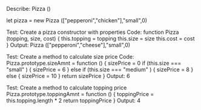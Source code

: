 Describe: Pizza ()

let pizza = new Pizza (["pepperoni","chicken"],"small",0)


Test: Create a pizza constructor with properties 
Code: function Pizza (topping, size, cost) {
  this.topping = topping
  this.size = size
  this.cost = cost
}
Output: Pizza (["pepperoni","cheese"],"small",0)

Test: Create a method to calculate size price 
Code: Pizza.prototype.sizeAmnt = function () {
  sizePrice = 0
  if (this.size === "small" ) {
    sizePrice = 6
  }
  else if (this.size === "medium" ) {
    sizePrice = 8
  }
  else {
    sizePrice = 10
  }
  return sizePrice
}
Output: 6

Test: Create a method to calculate topping price
Pizza.prototype.toppingAmnt = function () {
  toppingPrice = this.topping.length * 2
  return toppingPrice
}
Output: 4